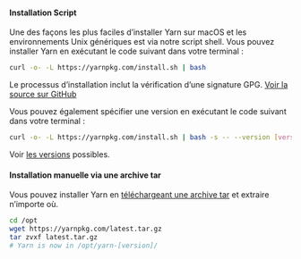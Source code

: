 #### Installation Script

Une des façons les plus faciles d’installer Yarn sur macOS et les environnements Unix génériques est via notre script shell. Vous pouvez installer Yarn en exécutant le code suivant dans votre terminal :

```sh
curl -o- -L https://yarnpkg.com/install.sh | bash
```

Le processus d’installation inclut la vérification d’une signature GPG. [Voir la source sur GitHub](https://github.com/yarnpkg/website/blob/master/install.sh)

Vous pouvez également spécifier une version en exécutant le code suivant dans votre terminal :

```sh
curl -o- -L https://yarnpkg.com/install.sh | bash -s -- --version [version]
```

Voir [les versions](https://github.com/yarnpkg/yarn/releases) possibles.

#### Installation manuelle via une archive tar

Vous pouvez installer Yarn en [téléchargeant une archive tar]({{site.baseurl}}/latest.tar.gz) et extraire n’importe où.

```sh
cd /opt
wget https://yarnpkg.com/latest.tar.gz
tar zvxf latest.tar.gz
# Yarn is now in /opt/yarn-[version]/
```